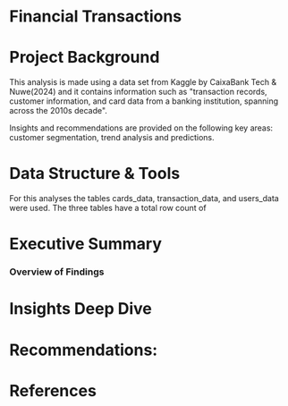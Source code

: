 # Financial Transactions

# Project Background

This analysis is made using a data set from Kaggle by CaixaBank Tech & Nuwe(2024) and it contains information such as "transaction records, customer information, and card data from a banking institution, spanning across the 2010s decade".

Insights and recommendations are provided on the following key areas: customer segmentation, trend analysis and predictions. 

# Data Structure & Tools

For this analyses the tables cards_data, transaction_data, and users_data were used. The three tables have a total row count of 



# Executive Summary

### Overview of Findings


# Insights Deep Dive


# Recommendations:

# References 
